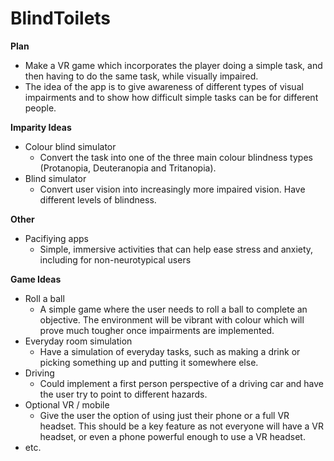 # BlindToilets
**Plan**
- Make a VR game which incorporates the player doing a simple task, and then having to do the same task, while visually impaired.
- The idea of the app is to give awareness of different types of visual impairments and to show how difficult simple tasks can be for different people.

**Imparity Ideas**
- Colour blind simulator
  - Convert the task into one of the three main colour blindness types (Protanopia, Deuteranopia and Tritanopia).
- Blind simulator
  - Convert user vision into increasingly more impaired vision. Have different levels of blindness.
  
**Other**
- Pacifiying apps
  - Simple, immersive activities that can help ease stress and anxiety, including for non-neurotypical users


**Game Ideas**
- Roll a ball
  - A simple game where the user needs to roll a ball to complete an objective. The environment will be vibrant with colour which will 
    prove much tougher once impairments are implemented.
- Everyday room simulation
  - Have a simulation of everyday tasks, such as making a drink or picking something up and putting it somewhere else.
- Driving
  - Could implement a first person perspective of a driving car and have the user try to point to different hazards.
- Optional VR / mobile
  - Give the user the option of using just their phone or a full VR headset. This should be a key feature as not everyone will have a
    VR headset, or even a phone powerful enough to use a VR headset.
- etc.

